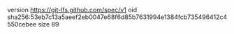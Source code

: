 version https://git-lfs.github.com/spec/v1
oid sha256:53eb7c13a5aeef2eb0047e68f6d85b7631994e1384fcb735496412c4550cebee
size 89
